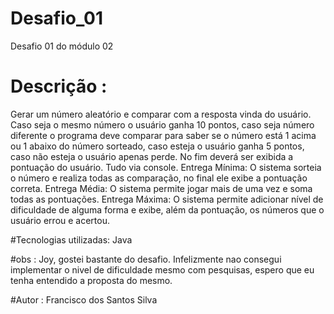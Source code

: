 # Desafio_01
Desafio 01 do módulo 02
# Descrição :
Gerar um número aleatório e comparar com a resposta vinda do usuário. Caso seja o mesmo número o usuário ganha 10 pontos, caso seja número diferente o programa deve comparar para saber se o número está 1 acima ou 1 abaixo do número sorteado, caso esteja o usuário ganha 5 pontos, caso não esteja o usuário apenas perde. No fim deverá ser exibida a pontuação do usuário. Tudo via console. 
Entrega Mínima: O sistema sorteia o número e realiza todas as comparação, no final ele exibe a pontuação correta.
Entrega Média: O sistema permite jogar mais de uma vez e soma todas as pontuações.
Entrega Máxima: O sistema permite adicionar nível de dificuldade de alguma forma e exibe, além da pontuação, os números que o usuário errou e acertou.

#Tecnologias utilizadas:
Java

#obs : Joy, gostei bastante do desafio. Infelizmente nao consegui implementar o nivel de dificuldade mesmo com pesquisas, espero que eu tenha entendido a proposta do mesmo.

#Autor : Francisco dos Santos Silva
